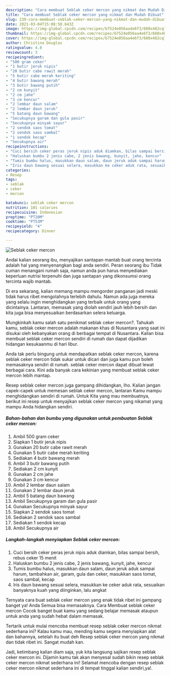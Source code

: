 ```yaml
---
description: "Cara membuat Seblak ceker mercon yang nikmat dan Mudah Dibuat"
title: "Cara membuat Seblak ceker mercon yang nikmat dan Mudah Dibuat"
slug: 239-cara-membuat-seblak-ceker-mercon-yang-nikmat-dan-mudah-dibuat
date: 2021-03-04T15:08:50.643Z
image: https://img-global.cpcdn.com/recipes/b7524e056aa4e6f3/680x482cq70/seblak-ceker-mercon-foto-resep-utama.jpg
thumbnail: https://img-global.cpcdn.com/recipes/b7524e056aa4e6f3/680x482cq70/seblak-ceker-mercon-foto-resep-utama.jpg
cover: https://img-global.cpcdn.com/recipes/b7524e056aa4e6f3/680x482cq70/seblak-ceker-mercon-foto-resep-utama.jpg
author: Christina Douglas
ratingvalue: 4.8
reviewcount: 3
recipeingredient:
- "500 gram ceker"
- "1 butir jeruk nipis"
- "20 butir cabe rawit merah"
- "5 butir cabe merah keriting"
- "4 butir bawang merah"
- "3 butir bawang putih"
- "2 cm kunyit"
- "2 cm jahe"
- "3 cm kencur"
- "2 lembar daun salam"
- "2 lembar daun jeruk"
- "5 batang daun bawang"
- "Secukupnya garam dan gula pasir"
- "Secukupnya minyak sayur"
- "2 sendok saos tomat"
- "2 sendok saos sambal"
- "1 sendok kecap"
- "Secukupnya air"
recipeinstructions:
- "Cuci bersih ceker peras jeruk nipis aduk diamkan, bilas sampai bersih, rebus ceker 15 menit"
- "Haluskan bumbu 2 jenis cabe, 2 jenis bawang, kunyit, jahe, kencur"
- "Tumis bumbu halus, masukkan daun salam, daun jeruk aduk sampai harum, tambahkan air, garam, gula dan ceker, masukkan saos tomat, saos sambal, kecap"
- "Iris daun bawang sesuai selera, masukkan ke ceker aduk rata, sesuaikan banyaknya kuah yang diinginkan, lalu angkat"
categories:
- Resep
tags:
- seblak
- ceker
- mercon

katakunci: seblak ceker mercon 
nutrition: 101 calories
recipecuisine: Indonesian
preptime: "PT20M"
cooktime: "PT53M"
recipeyield: "4"
recipecategory: Dinner

---
```



![Seblak ceker mercon](https://img-global.cpcdn.com/recipes/b7524e056aa4e6f3/680x482cq70/seblak-ceker-mercon-foto-resep-utama.jpg)

Andai kalian seorang ibu, menyajikan santapan mantab buat orang tercinta adalah hal yang menyenangkan bagi anda sendiri. Peran seorang ibu Tidak cuman menangani rumah saja, namun anda pun harus menyediakan keperluan nutrisi terpenuhi dan juga santapan yang dikonsumsi orang tercinta wajib mantab.

Di era  sekarang, kalian memang mampu mengorder panganan jadi meski tidak harus ribet mengolahnya terlebih dahulu. Namun ada juga mereka yang selalu ingin menghidangkan yang terbaik untuk orang yang dicintainya. Lantaran, memasak yang diolah sendiri jauh lebih bersih dan kita juga bisa menyesuaikan berdasarkan selera keluarga. 



Mungkinkah kamu salah satu penikmat seblak ceker mercon?. Tahukah kamu, seblak ceker mercon adalah makanan khas di Nusantara yang saat ini disukai oleh kebanyakan orang di berbagai tempat di Nusantara. Kalian bisa membuat seblak ceker mercon sendiri di rumah dan dapat dijadikan hidangan kesukaanmu di hari libur.

Anda tak perlu bingung untuk mendapatkan seblak ceker mercon, karena seblak ceker mercon tidak sukar untuk dicari dan juga kamu pun boleh memasaknya sendiri di rumah. seblak ceker mercon dapat dibuat lewat berbagai cara. Kini ada banyak cara kekinian yang membuat seblak ceker mercon lebih mantap.

Resep seblak ceker mercon juga gampang dihidangkan, lho. Kalian jangan capek-capek untuk memesan seblak ceker mercon, lantaran Kamu mampu menghidangkan sendiri di rumah. Untuk Kita yang mau membuatnya, berikut ini resep untuk menyajikan seblak ceker mercon yang nikamat yang mampu Anda hidangkan sendiri.

<!--inarticleads1-->

##### Bahan-bahan dan bumbu yang digunakan untuk pembuatan Seblak ceker mercon:

1. Ambil 500 gram ceker
1. Siapkan 1 butir jeruk nipis
1. Gunakan 20 butir cabe rawit merah
1. Gunakan 5 butir cabe merah keriting
1. Sediakan 4 butir bawang merah
1. Ambil 3 butir bawang putih
1. Sediakan 2 cm kunyit
1. Gunakan 2 cm jahe
1. Gunakan 3 cm kencur
1. Ambil 2 lembar daun salam
1. Gunakan 2 lembar daun jeruk
1. Ambil 5 batang daun bawang
1. Ambil Secukupnya garam dan gula pasir
1. Gunakan Secukupnya minyak sayur
1. Siapkan 2 sendok saos tomat
1. Sediakan 2 sendok saos sambal
1. Sediakan 1 sendok kecap
1. Ambil Secukupnya air




<!--inarticleads2-->

##### Langkah-langkah menyiapkan Seblak ceker mercon:

1. Cuci bersih ceker peras jeruk nipis aduk diamkan, bilas sampai bersih, rebus ceker 15 menit
1. Haluskan bumbu 2 jenis cabe, 2 jenis bawang, kunyit, jahe, kencur
1. Tumis bumbu halus, masukkan daun salam, daun jeruk aduk sampai harum, tambahkan air, garam, gula dan ceker, masukkan saos tomat, saos sambal, kecap
1. Iris daun bawang sesuai selera, masukkan ke ceker aduk rata, sesuaikan banyaknya kuah yang diinginkan, lalu angkat




Ternyata cara buat seblak ceker mercon yang enak tidak ribet ini gampang banget ya! Anda Semua bisa memasaknya. Cara Membuat seblak ceker mercon Cocok banget buat kamu yang sedang belajar memasak ataupun untuk anda yang sudah hebat dalam memasak.

Tertarik untuk mulai mencoba membuat resep seblak ceker mercon nikmat sederhana ini? Kalau kamu mau, mending kamu segera menyiapkan alat dan bahannya, setelah itu buat deh Resep seblak ceker mercon yang nikmat dan tidak ribet ini. Sangat mudah kan. 

Jadi, ketimbang kalian diam saja, yuk kita langsung sajikan resep seblak ceker mercon ini. Dijamin kamu tak akan menyesal sudah bikin resep seblak ceker mercon nikmat sederhana ini! Selamat mencoba dengan resep seblak ceker mercon nikmat sederhana ini di tempat tinggal kalian sendiri,ya!.

